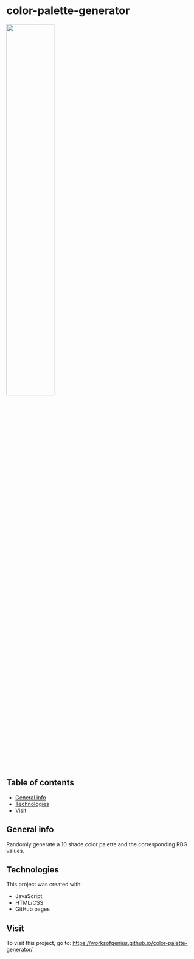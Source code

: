 # color-palette-generator

<img src="https://github.com/worksofgenius/color-palette-generator/color-palette-generator-screenshot.png" height="50%" width="50%">

## Table of contents
* [General info](#general-info)
* [Technologies](#technologies)
* [Visit](#visit)

## General info
Randomly generate a 10 shade color palette and the corresponding RBG values.
	
## Technologies
This project was created with:
* JavaScript
* HTML/CSS
* GitHub pages
	
## Visit
To visit this project, go to: https://worksofgenius.github.io/color-palette-generator/
